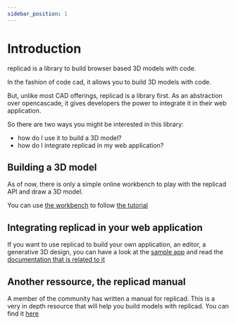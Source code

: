 ```yaml
---
sidebar_position: 1
---
```


# Introduction

replicad is a library to build browser based 3D models with code.

In the fashion of code cad, it allows you to build 3D models with code.

But, unlike most CAD offerings, replicad is a library first. As an abstraction
over opencascade, it gives developers the power to integrate it in their web
application.

So there are two ways you might be interested in this library:

- how do I use it to build a 3D model?
- how do I integrate replicad in my web application?

## Building a 3D model

As of now, there is only a simple online workbench to play with the replicad
API and draw a 3D model.

You can use [the workbench](https://studio.replicad.xyz/workbench) to follow [the
tutorial](/docs/tutorial-overview/using-the-workbench)

## Integrating replicad in your web application

If you want to use replicad to build your own application, an editor,
a generative 3D design, you can have a look at the [sample app](https://sample-app.replicad.xyz) and read the [documentation that is related to it](/docs/use-as-a-library)

## Another ressource, the replicad manual

A member of the community has written a manual for replicad. This is
a very in depth resource that will help you build models with replicad. You can
find it [here](https://github.com/raydeleu/ReplicadManual/wiki)
